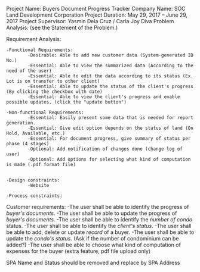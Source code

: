 Project Name: Buyers Document Progress Tracker
Company Name: SOC Land Development Corporation
Project Duration: May 29, 2017 – June 29, 2017
Project Supervisor: Yasmin Dela Cruz / Carla Joy Diva
Problem Analysis: (see the Statement of the Problem.)


Requirement Analysis:

	-Functional Requirements:
			-Desirable: Able to add new customer data (System-generated ID No.)
			-Essential: Able to view the summarized data (According to the need of the user)
			-Essential: Able to edit the data according to its status (Ex. Lot is on transfer to other client)
			-Essential: Able to update the status of the client's progress (By clicking the checkbox with date)
			-Essential: Able to view the client's progress and enable possible updates. (click the "update button")
			
	-Non-functional Requirements:
			-Essential: Easily present some data that is needed for report generation.
			-Essential: Give edit option depends on the status of land (On Hold, Available, etc.)
			-Essential: For document progress, give summary of status per phase (4 stages)
			-Optional: Add notification of changes done (change log of user)
			-Optional: Add options for selecting what kind of computation is made (.pdf format file)

			
	-Design constraints:
			-Website

	-Process constraints:
			
Customer requirements:
	-The user shall be able to identify the progress of _buyer's documents_.
	-The user shall be able to update the progress of _buyer's documents_.
	-The user shall be able to identify the _number of condo_ status.
	-The user shall be able to identify the _client's status_.
	-The user shall be able to add, delete or update _record_ of a buyer.
	-The user shall be able to update the _condo's status_. (Ask if the number of condominium can be added?)
	-The user shall be able to choose what kind of computation of expenses for the buyer (extra feature, pdf file upload only)

SPA Name and Status should be removed and replace by SPA Address
